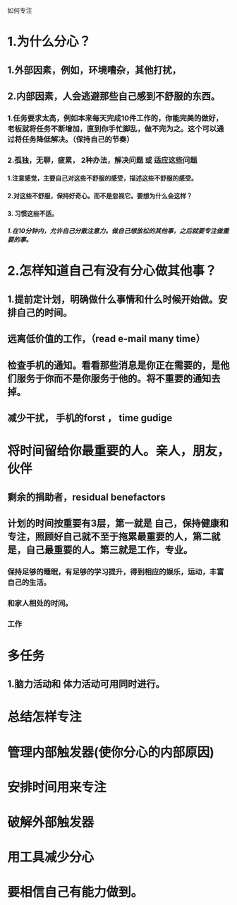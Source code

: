 如何专注

# 1.为什么分心？
## 1.外部因素，例如，环境嘈杂，其他打扰，
## 2.内部因素，人会逃避那些自己感到不舒服的东西。
### 1.任务要求太高，例如本来每天完成10件工作的，你能完美的做好， 老板就将任务不断增加，直到你手忙脚乱，做不完为之。这个可以通过将任务降低解决。（保持自己的节奏）
### 2.孤独，无聊，疲累，  2种办法，解决问题 或 适应这些问题
#### 1.注意感觉，主要自己对这些不舒服的感受，描述这些不舒服的感受。
#### 2.对这些不舒服，保持好奇心。而不是忽视它。要想为什么会这样？
#### 3. 习惯这些不适。

##### 1.在10分钟内，允许自己分散注意力。做自己想放松的其他事，之后就要专注做重要的事。

# 2.怎样知道自己有没有分心做其他事？
## 1.提前定计划，明确做什么事情和什么时候开始做。安排自己的时间。
## 

## 远离低价值的工作，（read e-mail many time）

## 检查手机的通知。看看那些消息是你正在需要的，是他们服务于你而不是你服务于他的。将不重要的通知去掉。

## 减少干扰， 手机的forst ， time gudige

# 将时间留给你最重要的人。亲人，朋友，伙伴


## 剩余的捐助者，residual benefactors

## 计划的时间按重要有3层，第一就是 自己，保持健康和专注，照顾好自己就不至于拖累最重要的人，第二就是，自己最重要的人。第三就是工作，专业。
### 保持足够的睡眠，有足够的学习提升，得到相应的娱乐，运动，丰富自己的生活。
### 和家人相处的时间。
### 工作

# 多任务
## 1.脑力活动和 体力活动可用同时进行。



# 总结怎样专注

# 管理内部触发器(使你分心的内部原因)
# 安排时间用来专注
# 破解外部触发器
# 用工具减少分心

# 要相信自己有能力做到。

